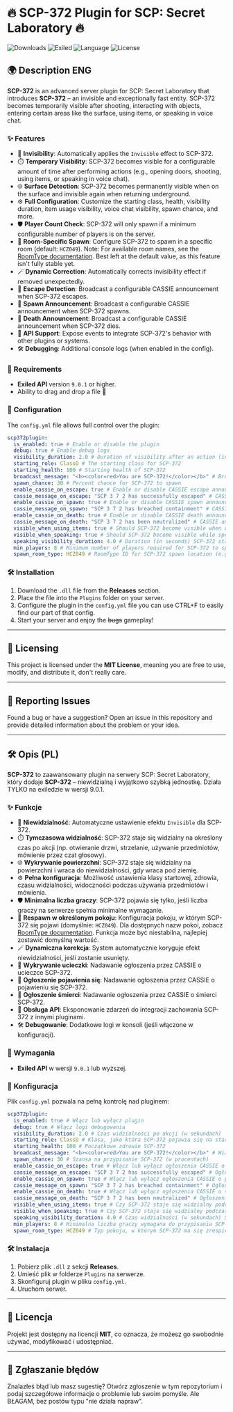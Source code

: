 # 🔥 **SCP-372 Plugin for SCP: Secret Laboratory** 🔥

![Downloads](https://img.shields.io/github/downloads/MyMQL/SCP-372/total?label=Downloads&style=flat) ![Exiled](https://img.shields.io/badge/Exiled-9.5.1-blue.svg) ![Language](https://img.shields.io/badge/Language-C%23-brightgreen.svg) ![License](https://img.shields.io/badge/License-MIT-yellow.svg)

## 🌍 **Description ENG**

**SCP-372** is an advanced server plugin for SCP: Secret Laboratory that introduces **SCP-372** – an invisible and exceptionally fast entity. SCP-372 becomes temporarily visible after shooting, interacting with objects, entering certain areas like the surface, using items, or speaking in voice chat.

### ✨ **Features**
- 📌 **Invisibility**: Automatically applies the `Invisible` effect to SCP-372.
- ⏱️ **Temporary Visibility**: SCP-372 becomes visible for a configurable amount of time after performing actions (e.g., opening doors, shooting, using items, or speaking in voice chat).
- 🌐 **Surface Detection**: SCP-372 becomes permanently visible when on the surface and invisible again when returning underground.
- ⚙️ **Full Configuration**: Customize the starting class, health, visibility duration, item usage visibility, voice chat visibility, spawn chance, and more.
- 🛡️ **Player Count Check**: SCP-372 will only spawn if a minimum configurable number of players is on the server.
- 📌 **Room-Specific Spawn**: Configure SCP-372 to spawn in a specific room (default: `HCZ049`). Note: For available room names, see the [RoomType documentation](https://docs.exiled-team.net/api/Exiled.API.Enums.RoomType.html). Best left at the default value, as this feature isn't fully stable yet.
- 🪄 **Dynamic Correction**: Automatically corrects invisibility effect if removed unexpectedly.
- 🔔 **Escape Detection**: Broadcast a configurable CASSIE announcement when SCP-372 escapes.
- 📢 **Spawn Announcement**: Broadcast a configurable CASSIE announcement when SCP-372 spawns.
- 🔔 **Death Announcement**: Broadcast a configurable CASSIE announcement when SCP-372 dies.
- 🔧 **API Support**: Expose events to integrate SCP-372's behavior with other plugins or systems.
- 🛠️ **Debugging**: Additional console logs (when enabled in the config).

### 🚀 **Requirements**
- **Exiled API** version `9.0.1` or higher.
- Ability to drag and drop a file 🤩

### 🔧 **Configuration**
The `config.yml` file allows full control over the plugin:

```yaml
scp372plugin:
  is_enabled: true # Enable or disable the plugin
  debug: true # Enable debug logs
  visibility_duration: 2.0 # Duration of visibility after an action (in seconds)
  starting_role: ClassD # The starting class for SCP-372
  starting_health: 100 # Starting health of SCP-372
  broadcast_message: "<b><color=red>You are SCP-372!</color></b>" # Broadcast message shown on assignment
  spawn_chance: 30 # Percent chance for SCP-372 to spawn
  enable_cassie_on_escape: true # Enable or disable CASSIE escape announcements
  cassie_message_on_escape: "SCP 3 7 2 has successfully escaped" # CASSIE announcement for SCP-372 escape
  enable_cassie_on_spawn: true # Enable or disable CASSIE spawn announcements
  cassie_message_on_spawn: "SCP 3 7 2 has breached containment" # CASSIE announcement for SCP-372 spawn
  enable_cassie_on_death: true # Enable or disable CASSIE death announcements
  cassie_message_on_death: "SCP 3 7 2 has been neutralized" # CASSIE announcement for SCP-372 death
  visible_when_using_items: true # Should SCP-372 become visible when using items (e.g., medkits, adrenaline)?
  visible_when_speaking: true # Should SCP-372 become visible while speaking in voice chat (Q key)?
  speaking_visibility_duration: 4.0 # Duration (in seconds) SCP-372 stays visible after speaking in voice chat
  min_players: 8 # Minimum number of players required for SCP-372 to spawn
  spawn_room_type: HCZ049 # RoomType ID for SCP-372 spawn location (e.g., "HCZ049"). For options, see https://docs.exiled-team.net/api/Exiled.API.Enums.RoomType.html
```

### 🛠️ **Installation**
1. Download the `.dll` file from the **Releases** section.
2. Place the file into the `Plugins` folder on your server.
3. Configure the plugin in the `config.yml` file you can use CTRL+F to easily find our part of that config.
4. Start your server and enjoy the ~~bugs~~ gameplay!

---

## 🔧 **Licensing**
This project is licensed under the **MIT License**, meaning you are free to use, modify, and distribute it, don't really care.

---

## 🧩 **Reporting Issues**
Found a bug or have a suggestion? Open an issue in this repository and provide detailed information about the problem or your idea.

---

## 🛠️ **Opis (PL)**

**SCP-372** to zaawansowany plugin na serwery SCP: Secret Laboratory, który dodaje **SCP-372** – niewidzialną i wyjątkowo szybką jednostkę. Działa TYLKO na exiledzie w wersji 9.0.1.

### ✨ **Funkcje**
- 📌 **Niewidzialność**: Automatyczne ustawienie efektu `Invisible` dla SCP-372.
- ⏱️ **Tymczasowa widzialność**: SCP-372 staje się widzialny na określony czas po akcji (np. otwieranie drzwi, strzelanie, używanie przedmiotów, mówienie przez czat głosowy).
- 🌐 **Wykrywanie powierzchni**: SCP-372 staje się widzialny na powierzchni i wraca do niewidzialności, gdy wraca pod ziemię.
- ⚙️ **Pełna konfiguracja**: Możliwość ustawienia klasy startowej, zdrowia, czasu widzialności, widoczności podczas używania przedmiotów i mówienia.
- 🛡️ **Minimalna liczba graczy**: SCP-372 pojawia się tylko, jeśli liczba graczy na serwerze spełnia minimalne wymaganie.
- 📌 **Respawn w określonym pokoju**: Konfiguracja pokoju, w którym SCP-372 się pojawi (domyślnie: `HCZ049`). Dla dostępnych nazw pokoi, zobacz [RoomType documentation](https://docs.exiled-team.net/api/Exiled.API.Enums.RoomType.html). Funkcja może być niestabilna, najlepiej zostawić domyślną wartość.
- 🪄 **Dynamiczna korekcja**: System automatycznie koryguje efekt niewidzialności, jeśli zostanie usunięty.
- 🔔 **Wykrywanie ucieczki**: Nadawanie ogłoszenia przez CASSIE o ucieczce SCP-372.
- 📢 **Ogłoszenie pojawienia się**: Nadawanie ogłoszenia przez CASSIE o pojawieniu się SCP-372.
- 🔔 **Ogłoszenie śmierci**: Nadawanie ogłoszenia przez CASSIE o śmierci SCP-372.
- 🔧 **Obsługa API**: Eksponowanie zdarzeń do integracji zachowania SCP-372 z innymi pluginami.
- 🛠️ **Debugowanie**: Dodatkowe logi w konsoli (jeśli włączone w konfiguracji).

### 🚀 **Wymagania**
- **Exiled API** w wersji `9.0.1` lub wyższej.

### 🔧 **Konfiguracja**
Plik `config.yml` pozwala na pełną kontrolę nad pluginem:

```yaml
scp372plugin:
  is_enabled: true # Włącz lub wyłącz plugin
  debug: true # Włącz logi debugowania
  visibility_duration: 2.0 # Czas widzialności po akcji (w sekundach)
  starting_role: ClassD # Klasa, jako która SCP-372 pojawia się na starcie
  starting_health: 100 # Początkowe zdrowie SCP-372
  broadcast_message: "<b><color=red>You are SCP-372!</color></b>" # Wiadomość na górze ekranu
  spawn_chance: 30 # Szansa na przypisanie SCP-372 (w procentach)
  enable_cassie_on_escape: true # Włącz lub wyłącz ogłoszenia CASSIE o ucieczce
  cassie_message_on_escape: "SCP 3 7 2 has successfully escaped" # Ogłoszenie CASSIE o ucieczce SCP-372
  enable_cassie_on_spawn: true # Włącz lub wyłącz ogłoszenia CASSIE o pojawieniu się
  cassie_message_on_spawn: "SCP 3 7 2 has breached containment" # Ogłoszenie CASSIE o pojawieniu się SCP-372
  enable_cassie_on_death: true # Włącz lub wyłącz ogłoszenia CASSIE o śmierci SCP-372
  cassie_message_on_death: "SCP 3 7 2 has been neutralized" # Ogłoszenie CASSIE o śmierci SCP-372
  visible_when_using_items: true # Czy SCP-372 staje się widzialny podczas używania przedmiotów (np. apteczek, adrenaliny)?
  visible_when_speaking: true # Czy SCP-372 staje się widzialny podczas mówienia w czacie głosowym (klawisz Q)?
  speaking_visibility_duration: 4.0 # Czas widzialności (w sekundach) SCP-372 po mówieniu w czacie głosowym
  min_players: 8 # Minimalna liczba graczy wymagana do przypisania SCP-372
  spawn_room_type: HCZ049 # Typ pokoju, w którym SCP-372 ma się zrespić (np. "HCZ049"). Lista dostępnych pokoi: https://docs.exiled-team.net/api/Exiled.API.Enums.RoomType.html
```

### 🛠️ **Instalacja**
1. Pobierz plik `.dll` z sekcji **Releases**.
2. Umieść plik w folderze `Plugins` na serwerze.
3. Skonfiguruj plugin w pliku `config.yml`.
4. Uruchom serwer.

---

## 🔧 **Licencja**
Projekt jest dostępny na licencji **MIT**, co oznacza, że możesz go swobodnie używać, modyfikować i udostępniać.

---

## 🧩 **Zgłaszanie błędów**
Znalazłeś błąd lub masz sugestię? Otwórz zgłoszenie w tym repozytorium i podaj szczegółowe informacje o problemie lub swoim pomyśle. Ale BŁAGAM, bez postów typu "nie działa napraw".
